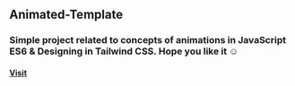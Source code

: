 ## Animated-Template

### Simple project related to concepts of animations in JavaScript ES6 & Designing in Tailwind CSS. Hope you like it ☺️

#### [Visit](https://prathameshbelurkar.github.io/Animated-template/)

